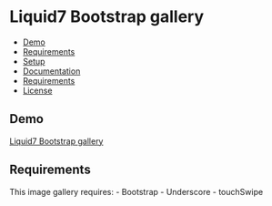 # Liquid7 Bootstrap gallery

- [Demo](#demo)
- [Requirements](#description)
- [Setup](#setup)
- [Documentation](#documentation)
- [Requirements](#requirements)
- [License](#license)

## Demo
[Liquid7 Bootstrap gallery](http://jatazoulja.github.io/liquid7)

## Requirements
This image gallery requires:
	- Bootstrap
	- Underscore
	- touchSwipe
